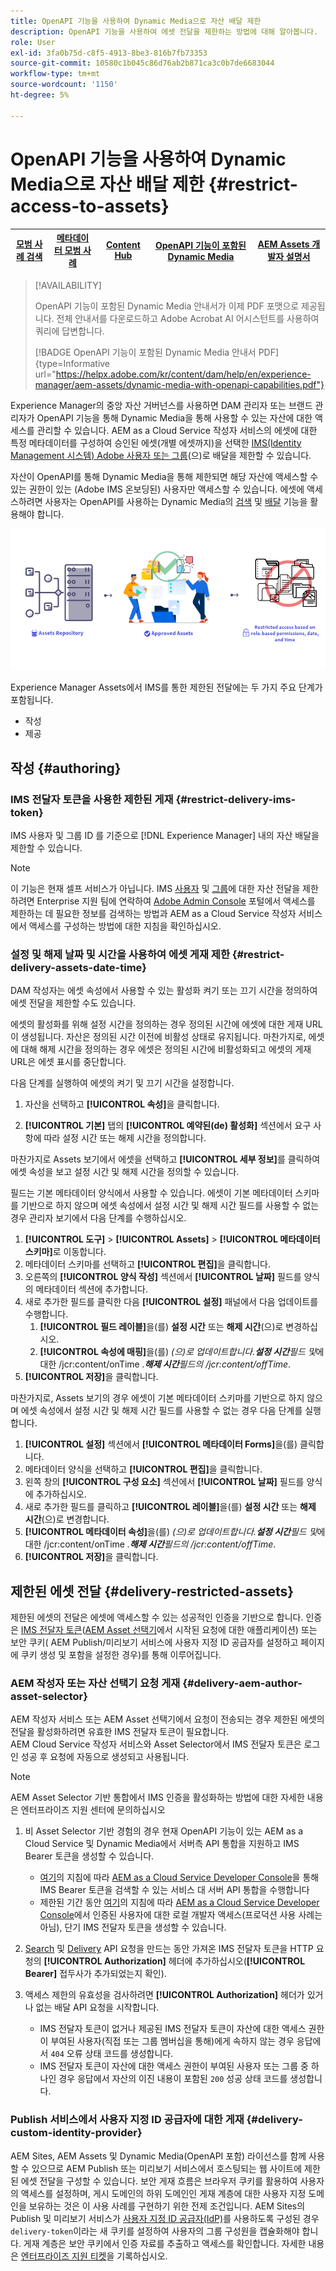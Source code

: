 ```yaml
---
title: OpenAPI 기능을 사용하여 Dynamic Media으로 자산 배달 제한
description: OpenAPI 기능을 사용하여 에셋 전달을 제한하는 방법에 대해 알아봅니다.
role: User
exl-id: 3fa0b75d-c8f5-4913-8be3-816b7fb73353
source-git-commit: 10580c1b045c86d76ab2b871ca3c0b7de6683044
workflow-type: tm+mt
source-wordcount: '1150'
ht-degree: 5%

---
```


# OpenAPI 기능을 사용하여 Dynamic Media으로 자산 배달 제한 {#restrict-access-to-assets}

| [모범 사례 검색](/help/assets/search-best-practices.md) | [메타데이터 모범 사례](/help/assets/metadata-best-practices.md) | [Content Hub](/help/assets/product-overview.md) | [OpenAPI 기능이 포함된 Dynamic Media](/help/assets/dynamic-media-open-apis-overview.md) | [AEM Assets 개발자 설명서](https://developer.adobe.com/experience-cloud/experience-manager-apis/) |
| ------------- | --------------------------- |---------|----|-----|

>[!AVAILABILITY]
>
>OpenAPI 기능이 포함된 Dynamic Media 안내서가 이제 PDF 포맷으로 제공됩니다. 전체 안내서를 다운로드하고 Adobe Acrobat AI 어시스턴트를 사용하여 쿼리에 답변합니다.
>
>[!BADGE OpenAPI 기능이 포함된 Dynamic Media 안내서 PDF]{type=Informative url="https://helpx.adobe.com/kr/content/dam/help/en/experience-manager/aem-assets/dynamic-media-with-openapi-capabilities.pdf"}

Experience Manager의 중앙 자산 거버넌스를 사용하면 DAM 관리자 또는 브랜드 관리자가 OpenAPI 기능을 통해 Dynamic Media을 통해 사용할 수 있는 자산에 대한 액세스를 관리할 수 있습니다. AEM as a Cloud Service 작성자 서비스의 에셋에 대한 특정 메타데이터를 구성하여 승인된 에셋(개별 에셋까지)을 선택한 [IMS(Identity Management 시스템) Adobe 사용자 또는 그룹](https://helpx.adobe.com/in/enterprise/using/users.html#user-mgt-strategy)(으)로 배달을 제한할 수 있습니다.

자산이 OpenAPI를 통해 Dynamic Media을 통해 제한되면 해당 자산에 액세스할 수 있는 권한이 있는 (Adobe IMS 온보딩된) 사용자만 액세스할 수 있습니다. 에셋에 액세스하려면 사용자는 OpenAPI를 사용하는 Dynamic Media의 [검색](search-assets-api.md) 및 [배달](deliver-assets-apis.md) 기능을 활용해야 합니다.

![자산에 대한 액세스 제한](/help/assets/assets/restricted-access.png)

Experience Manager Assets에서 IMS를 통한 제한된 전달에는 두 가지 주요 단계가 포함됩니다.

* 작성
* 제공

## 작성 {#authoring}

### IMS 전달자 토큰을 사용한 제한된 게재 {#restrict-delivery-ims-token}

IMS 사용자 및 그룹 ID 를 기준으로 [!DNL Experience Manager] 내의 자산 배달을 제한할 수 있습니다.

>[!NOTE]
>
이 기능은 현재 셀프 서비스가 아닙니다. IMS [사용자](https://helpx.adobe.com/in/enterprise/using/manage-directory-users.html) 및 [그룹](https://helpx.adobe.com/in/enterprise/using/user-groups.html)에 대한 자산 전달을 제한하려면 Enterprise 지원 팀에 연락하여 [Adobe Admin Console](https://adminconsole.adobe.com/) 포털에서 액세스를 제한하는 데 필요한 정보를 검색하는 방법과 AEM as a Cloud Service 작성자 서비스에서 액세스를 구성하는 방법에 대한 지침을 확인하십시오.

### 설정 및 해제 날짜 및 시간을 사용하여 에셋 게재 제한 {#restrict-delivery-assets-date-time}

DAM 작성자는 에셋 속성에서 사용할 수 있는 활성화 켜기 또는 끄기 시간을 정의하여 에셋 전달을 제한할 수도 있습니다.

에셋의 활성화를 위해 설정 시간을 정의하는 경우 정의된 시간에 에셋에 대한 게재 URL이 생성됩니다. 자산은 정의된 시간 이전에 비활성 상태로 유지됩니다. 마찬가지로, 에셋에 대해 해제 시간을 정의하는 경우 에셋은 정의된 시간에 비활성화되고 에셋의 게재 URL은 에셋 표시를 중단합니다.

다음 단계를 실행하여 에셋의 켜기 및 끄기 시간을 설정합니다.

1. 자산을 선택하고 **[!UICONTROL 속성]**&#x200B;을 클릭합니다.

1. **[!UICONTROL 기본]** 탭의 **[!UICONTROL 예약된(de) 활성화]** 섹션에서 요구 사항에 따라 설정 시간 또는 해제 시간을 정의합니다.

마찬가지로 Assets 보기에서 에셋을 선택하고 **[!UICONTROL 세부 정보]**&#x200B;를 클릭하여 에셋 속성을 보고 설정 시간 및 해제 시간을 정의할 수 있습니다.

필드는 기본 메타데이터 양식에서 사용할 수 있습니다. 에셋이 기본 메타데이터 스키마를 기반으로 하지 않으며 에셋 속성에서 설정 시간 및 해제 시간 필드를 사용할 수 없는 경우 관리자 보기에서 다음 단계를 수행하십시오.

1. **[!UICONTROL 도구]** > **[!UICONTROL Assets]** > **[!UICONTROL 메타데이터 스키마]**&#x200B;로 이동합니다.
1. 메타데이터 스키마를 선택하고 **[!UICONTROL 편집]**&#x200B;을 클릭합니다.
1. 오른쪽의 **[!UICONTROL 양식 작성]** 섹션에서 **[!UICONTROL 날짜]** 필드를 양식의 메타데이터 섹션에 추가합니다.
1. 새로 추가한 필드를 클릭한 다음 **[!UICONTROL 설정]** 패널에서 다음 업데이트를 수행합니다.
   1. **[!UICONTROL 필드 레이블]**&#x200B;을(를) **설정 시간** 또는 **해제 시간**(으)로 변경하십시오.
   1. **[!UICONTROL 속성에 매핑]**&#x200B;을(를) _(으)로 업데이트합니다.**설정 시간**필드 및_&#x200B;에 대한 /jcr:content/onTime _.**해제 시간**필드의 /jcr:content/offTime_.
1. **[!UICONTROL 저장]**&#x200B;을 클릭합니다.

마찬가지로, Assets 보기의 경우 에셋이 기본 메타데이터 스키마를 기반으로 하지 않으며 에셋 속성에서 설정 시간 및 해제 시간 필드를 사용할 수 없는 경우 다음 단계를 실행합니다.

1. **[!UICONTROL 설정]** 섹션에서 **[!UICONTROL 메타데이터 Forms]**&#x200B;을(를) 클릭합니다.
1. 메타데이터 양식을 선택하고 **[!UICONTROL 편집]**&#x200B;을 클릭합니다.
1. 왼쪽 창의 **[!UICONTROL 구성 요소]** 섹션에서 **[!UICONTROL 날짜]** 필드를 양식에 추가하십시오.
1. 새로 추가한 필드를 클릭하고 **[!UICONTROL 레이블]**&#x200B;을(를) **설정 시간** 또는 **해제 시간**(으)로 변경합니다.
1. **[!UICONTROL 메타데이터 속성]**&#x200B;을(를) _(으)로 업데이트합니다.**설정 시간**필드 및_&#x200B;에 대한 /jcr:content/onTime _.**해제 시간**필드의 /jcr:content/offTime_.
1. **[!UICONTROL 저장]**&#x200B;을 클릭합니다.



## 제한된 에셋 전달 {#delivery-restricted-assets}

제한된 에셋의 전달은 에셋에 액세스할 수 있는 성공적인 인증을 기반으로 합니다. 인증은 [IMS 전달자 토큰](https://developer.adobe.com/developer-console/docs/guides/authentication/UserAuthentication/IMS/)([AEM Asset 선택기](https://experienceleague.adobe.com/en/docs/experience-manager-cloud-service/content/assets/manage/asset-selector/overview-asset-selector)에서 시작된 요청에 대한 애플리케이션) 또는 보안 쿠키( AEM Publish/미리보기 서비스에 사용자 지정 ID 공급자를 설정하고 페이지에 쿠키 생성 및 포함을 설정한 경우)를 통해 이루어집니다.

### AEM 작성자 또는 자산 선택기 요청 게재 {#delivery-aem-author-asset-selector}

AEM 작성자 서비스 또는 AEM Asset 선택기에서 요청이 전송되는 경우 제한된 에셋의 전달을 활성화하려면 유효한 IMS 전달자 토큰이 필요합니다.\
AEM Cloud Service 작성자 서비스와 Asset Selector에서 IMS 전달자 토큰은 로그인 성공 후 요청에 자동으로 생성되고 사용됩니다.

>[!NOTE]
>
AEM Asset Selector 기반 통합에서 IMS 인증을 활성화하는 방법에 대한 자세한 내용은 엔터프라이즈 지원 센터에 문의하십시오

1. 비 Asset Selector 기반 경험의 경우 현재 OpenAPI 기능이 있는 AEM as a Cloud Service 및 Dynamic Media에서 서버측 API 통합을 지원하고 IMS Bearer 토큰을 생성할 수 있습니다.
   * [여기](https://experienceleague.adobe.com/en/docs/experience-manager-cloud-service/content/implementing/developing/generating-access-tokens-for-server-side-apis#the-server-to-server-flow)의 지침에 따라 [AEM as a Cloud Service Developer Console](https://experienceleague.adobe.com/en/docs/experience-manager-cloud-service/content/implementing/developing/development-guidelines#crxde-lite-and-developer-console)을 통해 IMS Bearer 토큰을 검색할 수 있는 서비스 대 서버 API 통합을 수행합니다
   * 제한된 기간 동안 [여기](https://experienceleague.adobe.com/en/docs/experience-manager-cloud-service/content/implementing/developing/generating-access-tokens-for-server-side-apis#developer-flow)의 지침에 따라 [AEM as a Cloud Service Developer Console](https://experienceleague.adobe.com/en/docs/experience-manager-cloud-service/content/implementing/developing/development-guidelines#crxde-lite-and-developer-console)에서 인증된 사용자에 대한 로컬 개발자 액세스(프로덕션 사용 사례는 아님), 단기 IMS 전달자 토큰을 생성할 수 있습니다.

1. [Search](search-assets-api.md) 및 [Delivery](deliver-assets-apis.md) API 요청을 만드는 동안 가져온 IMS 전달자 토큰을 HTTP 요청의 **[!UICONTROL Authorization]** 헤더에 추가하십시오(**[!UICONTROL Bearer]** 접두사가 추가되었는지 확인).

1. 액세스 제한의 유효성을 검사하려면 **[!UICONTROL Authorization]** 헤더가 있거나 없는 배달 API 요청을 시작합니다.
   * IMS 전달자 토큰이 없거나 제공된 IMS 전달자 토큰이 자산에 대한 액세스 권한이 부여된 사용자(직접 또는 그룹 멤버십을 통해)에게 속하지 않는 경우 응답에서 `404` 오류 상태 코드를 생성합니다.
   * IMS 전달자 토큰이 자산에 대한 액세스 권한이 부여된 사용자 또는 그룹 중 하나인 경우 응답에서 자산의 이진 내용이 포함된 `200` 성공 상태 코드를 생성합니다.

### Publish 서비스에서 사용자 지정 ID 공급자에 대한 게재 {#delivery-custom-identity-provider}

AEM Sites, AEM Assets 및 Dynamic Media(OpenAPI 포함) 라이선스를 함께 사용할 수 있으므로 AEM Publish 또는 미리보기 서비스에서 호스팅되는 웹 사이트에 제한된 에셋 전달을 구성할 수 있습니다. 보안 게재 흐름은 브라우저 쿠키를 활용하여 사용자의 액세스를 설정하며, 게시 도메인의 하위 도메인인 게재 계층에 대한 사용자 지정 도메인을 보유하는 것은 이 사용 사례를 구현하기 위한 전제 조건입니다. AEM Sites의 Publish 및 미리보기 서비스가 [사용자 지정 ID 공급자(IdP)](https://experienceleague.adobe.com/en/docs/experience-manager-learn/cloud-service/authentication/saml-2-0)를 사용하도록 구성된 경우 `delivery-token`이라는 새 쿠키를 설정하여 사용자의 그룹 구성원을 캡슐화해야 합니다. 게재 계층은 보안 쿠키에서 인증 자료를 추출하고 액세스를 확인합니다. 자세한 내용은 [엔터프라이즈 지원 티켓](/help/assets/dynamic-media-open-apis-overview.md#how-to-enable-the-dynamic-media-with-openapi-capabilities)을 기록하십시오.

